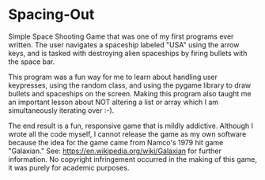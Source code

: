 # Spacing-Out
Simple Space Shooting Game that was one of my first programs ever written. The user navigates a spaceship labeled "USA" using the arrow keys, and is tasked with destroying alien spaceships by firing bullets with the space bar.

This program was a fun way for me to learn about handling user keypresses, using the random class, and using the pygame library to draw bullets and spaceships on the screen. Making this program also taught me an important lesson about NOT altering a list or array which I am simultaneously iterating over :-).

The end result is a fun, responsive game that is mildly addictive. Although I wrote all the code myself, I cannot release the game as my own software because the idea for the game came from Namco's 1979 hit game "Galaxian." See: https://en.wikipedia.org/wiki/Galaxian for further information. No copyright infringement occurred in the making of this game, it was purely for academic purposes.
